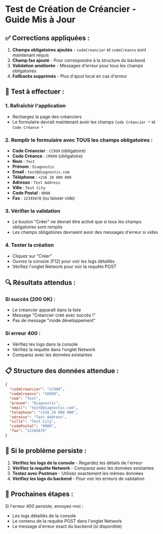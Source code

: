 # Test de Création de Créancier - Guide Mis à Jour

## ✅ **Corrections appliquées :**

1. **Champs obligatoires ajoutés** - `codeCreancier` et `codeCreance` sont maintenant requis
2. **Champ fax ajouté** - Pour correspondre à la structure du backend
3. **Validation améliorée** - Messages d'erreur pour tous les champs obligatoires
4. **Fallbacks supprimés** - Plus d'ajout local en cas d'erreur

## 🧪 **Test à effectuer :**

### 1. **Rafraîchir l'application**
- Rechargez la page des créanciers
- Le formulaire devrait maintenant avoir les champs `Code Créancier *` et `Code Créance *`

### 2. **Remplir le formulaire avec TOUS les champs obligatoires :**
- **Code Créancier** : `CC999` (obligatoire)
- **Code Créance** : `CR999` (obligatoire)
- **Nom** : `Test`
- **Prénom** : `Diagnostic`
- **Email** : `test@diagnostic.com`
- **Téléphone** : `+216 20 000 000`
- **Adresse** : `Test Address`
- **Ville** : `Test City`
- **Code Postal** : `0000`
- **Fax** : `12345678` (ou laisser vide)

### 3. **Vérifier la validation**
- Le bouton "Créer" ne devrait être activé que si tous les champs obligatoires sont remplis
- Les champs obligatoires devraient avoir des messages d'erreur si vides

### 4. **Tester la création**
- Cliquez sur "Créer"
- Ouvrez la console (F12) pour voir les logs détaillés
- Vérifiez l'onglet Network pour voir la requête POST

## 🔍 **Résultats attendus :**

### **Si succès (200 OK) :**
- Le créancier apparaît dans la liste
- Message "Créancier créé avec succès !"
- Pas de message "mode développement"

### **Si erreur 400 :**
- Vérifiez les logs dans la console
- Vérifiez la requête dans l'onglet Network
- Comparez avec les données existantes

## 📋 **Structure des données attendue :**

```json
{
  "codeCreancier": "CC999",
  "codeCreance": "CR999", 
  "nom": "Test",
  "prenom": "Diagnostic",
  "email": "test@diagnostic.com",
  "telephone": "+216 20 000 000",
  "adresse": "Test Address",
  "ville": "Test City",
  "codePostal": "0000",
  "fax": "12345678"
}
```

## 🚨 **Si le problème persiste :**

1. **Vérifiez les logs de la console** - Regardez les détails de l'erreur
2. **Vérifiez la requête Network** - Comparez avec les données existantes
3. **Testez avec Postman** - Utilisez exactement les mêmes données
4. **Vérifiez les logs du backend** - Pour voir les erreurs de validation

## 🎯 **Prochaines étapes :**

Si l'erreur 400 persiste, envoyez-moi :
- Les logs détaillés de la console
- Le contenu de la requête POST dans l'onglet Network
- Le message d'erreur exact du backend (si disponible)
